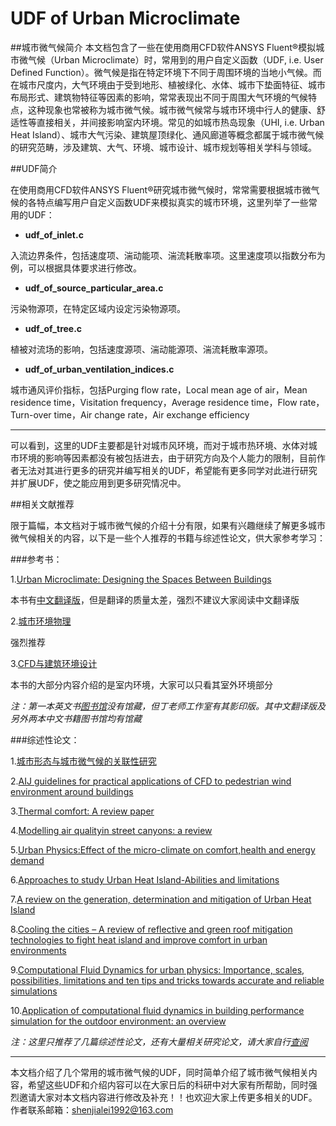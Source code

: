 # UDF of Urban Microclimate
##城市微气候简介
本文档包含了一些在使用商用CFD软件ANSYS Fluent®模拟城市微气候（Urban Microclimate）时，常用到的用户自定义函数（UDF, i.e. User Defined Function）。微气候是指在特定环境下不同于周围环境的当地小气候。而在城市尺度内，大气环境由于受到地形、植被绿化、水体、城市下垫面特征、城市布局形式、建筑物特征等因素的影响，常常表现出不同于周围大气环境的气候特点，这种现象也常被称为城市微气候。城市微气候常与城市环境中行人的健康、舒适性等直接相关，并间接影响室内环境。常见的如城市热岛现象（UHI, i.e. Urban Heat Island）、城市大气污染、建筑屋顶绿化、通风廊道等概念都属于城市微气候的研究范畴，涉及建筑、大气、环境、城市设计、城市规划等相关学科与领域。

##UDF简介

在使用商用CFD软件ANSYS Fluent®研究城市微气候时，常常需要根据城市微气候的各特点编写用户自定义函数UDF来模拟真实的城市环境，这里列举了一些常用的UDF：

- **udf_of_inlet.c**

入流边界条件，包括速度项、湍动能项、湍流耗散率项。这里速度项以指数分布为例，可以根据具体要求进行修改。

- **udf_of_source_particular_area.c**

污染物源项，在特定区域内设定污染物源项。

- **udf_of_tree.c**

植被对流场的影响，包括速度源项、湍动能源项、湍流耗散率源项。

- **udf_of_urban_ventilation_indices.c**

城市通风评价指标，包括Purging flow rate，Local mean age of air，Mean residence time，Visitation frequency，Average residence time，Flow rate，Turn-over time，Air change rate，Air exchange efficiency

-------------------

可以看到，这里的UDF主要都是针对城市风环境，而对于城市热环境、水体对城市环境的影响等因素都没有被包括进去，由于研究方向及个人能力的限制，目前作者无法对其进行更多的研究并编写相关的UDF，希望能有更多同学对此进行研究并扩展UDF，使之能应用到更多研究情况中。

##相关文献推荐

限于篇幅，本文档对于城市微气候的介绍十分有限，如果有兴趣继续了解更多城市微气候相关的内容，以下是一些个人推荐的书籍与综述性论文，供大家参考学习：
  
###参考书：

1.[Urban Microclimate: Designing the Spaces Between Buildings](https://www.amazon.cn/Urban-Microclimate-Designing-the-Spaces-Between-Buildings-Erell-Evyatar/dp/B008FYSNL6/ref=sr_1_1?ie=UTF8&qid=1478336175&sr=8-1&keywords=Urban+Microclimate%3A+Designing+the+Spaces+Between+Buildings)

本书有[中文翻译版](https://www.amazon.cn/%E5%9F%8E%E5%B8%82%E5%B0%8F%E6%B0%94%E5%80%99-%E5%BB%BA%E7%AD%91%E4%B9%8B%E9%97%B4%E7%9A%84%E7%A9%BA%E9%97%B4%E8%AE%BE%E8%AE%A1-%E5%9F%83%E7%BB%B4%E7%89%B9%C2%B7%E5%9F%83%E9%9B%B7%E5%B0%94/dp/B00JL2FMZQ/ref=sr_1_3?ie=UTF8&qid=1478336175&sr=8-3&keywords=Urban+Microclimate%3A+Designing+the+Spaces+Between+Buildings)，但是翻译的质量太差，强烈不建议大家阅读中文翻译版

2.[城市环境物理](https://www.amazon.cn/%E5%9F%8E%E5%B8%82%E7%8E%AF%E5%A2%83%E7%89%A9%E7%90%86-%E5%88%98%E5%8A%A0%E5%B9%B3/dp/B004X8RC6A/ref=sr_1_1?ie=UTF8&qid=1478336099&sr=8-1&keywords=%E5%9F%8E%E5%B8%82%E7%8E%AF%E5%A2%83%E7%89%A9%E7%90%86)

强烈推荐

3.[CFD与建筑环境设计](https://www.amazon.cn/CFD%E4%B8%8E%E5%BB%BA%E7%AD%91%E7%8E%AF%E5%A2%83%E8%AE%BE%E8%AE%A1-%E6%9D%91%E4%B8%8A%E5%91%A8%E4%B8%89/dp/B0012782NW/ref=sr_1_1?ie=UTF8&qid=1478336169&sr=8-1&keywords=CFD%E4%B8%8E%E5%BB%BA%E7%AD%91%E7%8E%AF%E5%A2%83%E8%AE%BE%E8%AE%A1)

本书的大部分内容介绍的是室内环境，大家可以只看其室外环境部分

*注：第一本英文书[图书馆](http://lib.nju.edu.cn/html/index.html)没有馆藏，但丁老师工作室有其影印版。其中文翻译版及另外两本中文书籍图书馆均有馆藏*

###综述性论文：

1.[城市形态与城市微气候的关联性研究](http://www.cnki.net/KCMS/detail/detail.aspx?QueryID=3&CurRec=1&recid=&filename=JZXB201207005&dbname=CJFD2012&dbcode=CJFQ&pr=&urlid=&yx=&uid=WEEvREcwSlJHSldRa1FhcEE0L01SOC9Bb2NIa3FuWWNUc3RjVndKTjBhaz0=$9A4hF_YAuvQ5obgVAqNKPCYcEjKensW4ggI8Fm4gTkoUKaID8j8gFw!!&v=MzE3NDc0SDlQTXFJOUZZWVI4ZVgxTHV4WVM3RGgxVDNxVHJXTTFGckNVUkx5ZVp1WnFGeTdrVWJ2TUx6ZlRiTEc=)

2.[AIJ guidelines for practical applications of CFD to pedestrian wind environment around buildings](http://www.sciencedirect.com/science/article/pii/S0167610508000445)

3.[Thermal comfort: A review paper](http://www.sciencedirect.com/science/article/pii/S1364032110002200)

4.[Modelling air qualityin street canyons: a review](http://www.sciencedirect.com/science/article/pii/S1352231002008579)

5.[Urban Physics:Effect of the micro-climate on comfort,health and energy demand](http://www.sciencedirect.com/science/article/pii/S2095263512000301)

6.[Approaches to study Urban Heat Island-Abilities and limitations](http://www.sciencedirect.com/science/article/pii/S0360132310001083)

7.[A review on the generation, determination and mitigation of Urban Heat Island](http://www.sciencedirect.com/science/article/pii/S1001074208600194)

8.[Cooling the cities – A review of reflective and green roof mitigation technologies to fight heat island and improve comfort in urban environments](http://www.sciencedirect.com/science/article/pii/S0038092X12002447)

9.[Computational Fluid Dynamics for urban physics: Importance, scales, possibilities, limitations and ten tips and tricks towards accurate and reliable simulations](http://www.sciencedirect.com/science/article/pii/S0360132315000724)

10.[Application of computational fluid dynamics in building performance simulation for the outdoor environment: an overview](http://china.tandfonline.com/doi/abs/10.1080/19401493.2010.513740)

 *注：这里只推荐了几篇综述性论文，还有大量相关研究论文，请大家自行[查阅](http://www.sciencedirect.com/)*

------------------------

本文档介绍了几个常用的城市微气候的UDF，同时简单介绍了城市微气候相关内容，希望这些UDF和介绍内容可以在大家日后的科研中对大家有所帮助，同时强烈邀请大家对本文档内容进行修改及补充！！也欢迎大家上传更多相关的UDF。作者联系邮箱：shenjialei1992@163.com
